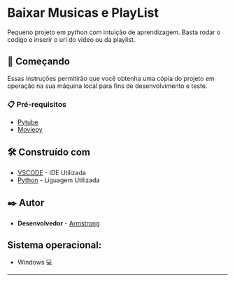 # Baixar Musicas e PlayList

Pequeno projeto em python com intuição de aprendizagem.
Basta rodar o codigo e inserir o url do video ou da playlist.

## 🚀 Começando

Essas instruções permitirão que você obtenha uma cópia do projeto em operação na sua máquina local para fins de desenvolvimento e teste.

### 📋 Pré-requisitos

* [Pytube](https://pytube.io/en/latest/user/install.html)
* [Moviepy](https://zulko.github.io/moviepy/install.html)

## 🛠️ Construído com

* [VSCODE](https://code.visualstudio.com/) - IDE Utilizada
* [Python](https://maven.apache.org/) - Liguagem Utilizada

## ✒️ Autor

* **Desenvolvedor** - [Armstrong](https://github.com/armsshenry)

## Sistema operacional: 
* Windows 💻

---